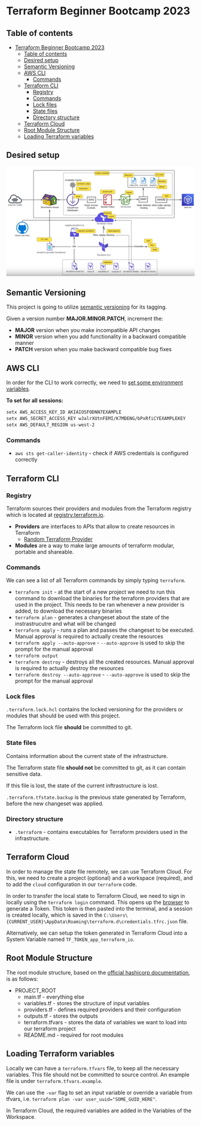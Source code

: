 # Terraform Beginner Bootcamp 2023

## Table of contents

- [Terraform Beginner Bootcamp 2023](#terraform-beginner-bootcamp-2023)
  - [Table of contents](#table-of-contents)
  - [Desired setup](#desired-setup)
  - [Semantic Versioning](#semantic-versioning)
  - [AWS CLI](#aws-cli)
    - [Commands](#commands)
  - [Terraform CLI](#terraform-cli)
    - [Registry](#registry)
    - [Commands](#commands-1)
    - [Lock files](#lock-files)
    - [State files](#state-files)
    - [Directory structure](#directory-structure)
  - [Terraform Cloud](#terraform-cloud)
  - [Root Module Structure](#root-module-structure)
  - [Loading Terraform variables](#loading-terraform-variables)

## Desired setup

![setup](./images/terratown.png)

## Semantic Versioning

This project is going to utilize [semantic versioning](https://semver.org/) for its tagging.

Given a version number **MAJOR.MINOR.PATCH**, increment the:

- **MAJOR** version when you make incompatible API changes
- **MINOR** version when you add functionality in a backward compatible manner
- **PATCH** version when you make backward compatible bug fixes

## AWS CLI

In order for the CLI to work correctly, we need to [set some environment variables](https://docs.aws.amazon.com/cli/latest/userguide/cli-configure-envvars.html).

**To set for all sessions:**

```sh
setx AWS_ACCESS_KEY_ID AKIAIOSFODNN7EXAMPLE
setx AWS_SECRET_ACCESS_KEY wJalrXUtnFEMI/K7MDENG/bPxRfiCYEXAMPLEKEY
setx AWS_DEFAULT_REGION us-west-2
```

### Commands

- `aws sts get-caller-identity` - check if AWS credentials is configured correctly

## Terraform CLI

### Registry

Terraform sources their providers and modules from the Terraform registry which is located at [registry.terraform.io](http://registry.terraform.io).

- **Providers** are interfaces to APIs that allow to create resources in Terraform
   - [Random Terraform Provider](https://registry.terraform.io/providers/hashicorp/random)
- **Modules** are a way to make large amounts of terraform modular, portable and shareable.

### Commands

We can see a list of all Terraform commands by simply typing `terraform`.

- `terraform init` - at the start of a new project we need to run this command to download the binaries for the terraform providers that are used in the project. This needs to be ran whenever a new provider is added, to download the necessary binaries
- `terraform plan` - generates a changeset about the state of the instrastrucutre and what will be changed
- `terraform apply` - runs a plan and passes the changeset to be executed. Manual approval is required to actually create the resources
- `terraform apply --auto-approve` - `--auto-approve` is used to skip the prompt for the manual approval
- `terraform output`
- `terraform destroy` - destroys all the created resources. Manual approval is required to actually destroy the resources
- `terraform destroy --auto-approve` - `--auto-approve` is used to skip the prompt for the manual approval

### Lock files

`.terraform.lock.hcl` contains the locked versioning for the providers or modules that should be used with this project.

The Terraform lock file **should** be committed to git.

### State files

Contains information about the current state of the infrastructure.

The Terraform state file **should not** be committed to git, as it can contain sensitive data.

If this file is lost, the state of the current inftrastructure is lost.

`.terraform.tfstate.backup` is the previous state generated by Terraform, before the new changeset was applied.

### Directory structure

- `.terraform` - contains executables for Terraform providers used in the infrastructure.

## Terraform Cloud

In order to manage the state file remotely, we can use Terraform Cloud. For this, we need to create a project (optional) and a workspace (required), and to add the `cloud` configuration in our `terraform` code.

In order to transfer the local state to Terraform Cloud, we need to sign in locally using the `terraform login` command. This opens up the [browser](https://app.terraform.io/app/settings/tokens) to generate a Token. This token is then pasted into the terminal, and a session is created locally, which is saved in the `C:\Users\{CURRENT_USER}\AppData\Roaming\terraform.d\credentials.tfrc.json` file.

Alternatively, we can setup the token generated in Terraform Cloud into a System Variable named `TF_TOKEN_app_terraform_io`.

## Root Module Structure

The root module structure, based on the [official hashicorp documentation](https://developer.hashicorp.com/terraform/language/modules/develop/structure), is as follows:

- PROJECT_ROOT
  - main.tf - everything else
  - variables.tf - stores the structure of input variables
  - providers.tf - defines required providers and their configuration
  - outputs.tf - stores the outputs
  - terraform.tfvars - stores the data of variables we want to load into our terraform project
  - README.md - required for root modules

## Loading Terraform variables

Locally we can have a `terraform.tfvars` file, to keep all the necessary variables. This file should not be committed to source control. An example file is under `terraform.tfvars.example`.

We can use the `-var` flag to set an input variable or override a variable from tfvars, i.e. `terraform plan -var user_uuid="SOME_GUID_HERE"`.

In Terraform Cloud, the required variables are added in the Variables of the Workspace.
